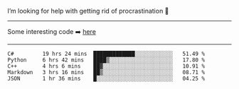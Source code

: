 I’m looking for help with getting rid of procrastination 🤔

-----

Some interesting code :arrow_right: [here](https://github.com/zhen8838/playground)

-----

<!--START_SECTION:waka-->
```text
C#         19 hrs 24 mins  █████████████░░░░░░░░░░░░   51.49 % 
Python     6 hrs 42 mins   ████▒░░░░░░░░░░░░░░░░░░░░   17.80 % 
C++        4 hrs 6 mins    ██▓░░░░░░░░░░░░░░░░░░░░░░   10.91 % 
Markdown   3 hrs 16 mins   ██▒░░░░░░░░░░░░░░░░░░░░░░   08.71 % 
JSON       1 hr 36 mins    █░░░░░░░░░░░░░░░░░░░░░░░░   04.25 % 
```
<!--END_SECTION:waka-->

<!--
**zhen8838/zhen8838** is a ✨ _special_ ✨ repository because its `README.md` (this file) appears on your GitHub profile.

Here are some ideas to get you started:

- 🔭 I’m currently working on ...
- 🌱 I’m currently learning ...
- 👯 I’m looking to collaborate on ...
 ...
- 💬 Ask me about ...
- 📫 How to reach me: ...
- 😄 Pronouns: ...
- ⚡ Fun fact: ...
-->
